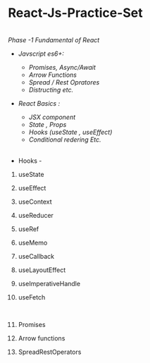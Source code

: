 # React-Js-Practice-Set
<i> <br>
Phase -1 Fundamental of React         <br>
* Javscript es6+:                     <br>
  - Promises, Async/Await             <br>
  - Arrow Functions                   <br>
  - Spread / Rest Opratores           <br>
  - Distructing etc.                  <br>
* React Basics :                      <br>    
  - JSX component                     <br>
  - State , Props                     <br>
  - Hooks (useState , useEffect)      <br>
  - Conditional redering Etc.         <br>
</i>                                  <br>

* Hooks -
1) useState                   <br>
2) useEffect                  <br>
3) useContext                 <br>
4) useReducer                 <br>
5) useRef                     <br>
6) useMemo                    <br>
7) useCallback                <br>
8) useLayoutEffect            <br>
9) useImperativeHandle        <br>
10) useFetch                  <br>

     <br>
11) Promises                  <br>
12) Arrow functions           <br> 
13) SpreadRestOperators       <br>

